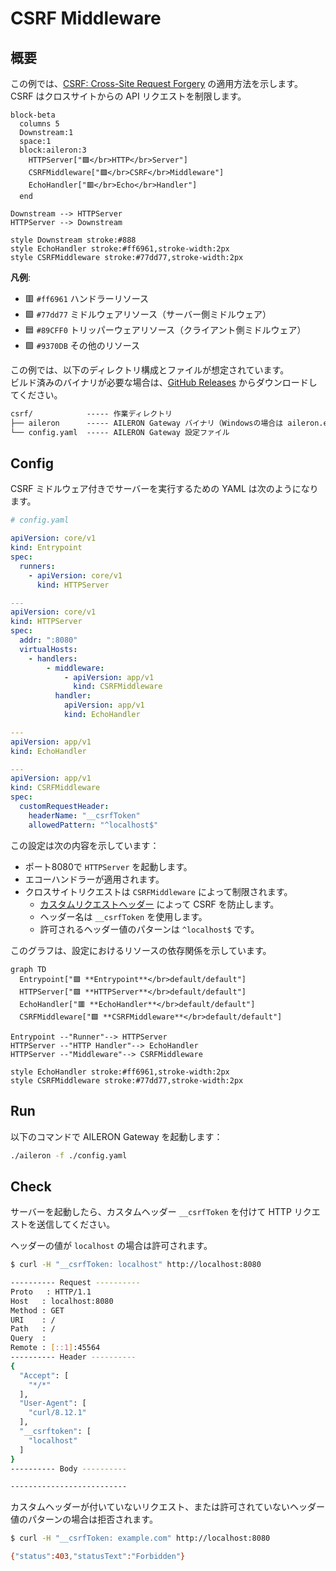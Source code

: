# CSRF Middleware

## 概要

この例では、[CSRF: Cross-Site Request Forgery](https://en.wikipedia.org/wiki/Cross-site_request_forgery) の適用方法を示します。  
CSRF はクロスサイトからの API リクエストを制限します。

```mermaid
block-beta
  columns 5
  Downstream:1
  space:1
  block:aileron:3
    HTTPServer["🟪</br>HTTP</br>Server"]
    CSRFMiddleware["🟩</br>CSRF</br>Middleware"]
    EchoHandler["🟥</br>Echo</br>Handler"]
  end

Downstream --> HTTPServer
HTTPServer --> Downstream

style Downstream stroke:#888
style EchoHandler stroke:#ff6961,stroke-width:2px
style CSRFMiddleware stroke:#77dd77,stroke-width:2px
```

**凡例**:

- 🟥 `#ff6961` ハンドラーリソース
- 🟩 `#77dd77` ミドルウェアリソース（サーバー側ミドルウェア）
- 🟦 `#89CFF0` トリッパーウェアリソース（クライアント側ミドルウェア）
- 🟪 `#9370DB` その他のリソース

この例では、以下のディレクトリ構成とファイルが想定されています。  
ビルド済みのバイナリが必要な場合は、[GitHub Releases](https://github.com/aileron-gateway/aileron-gateway/releases) からダウンロードしてください。

```txt
csrf/            ----- 作業ディレクトリ
├── aileron      ----- AILERON Gateway バイナリ（Windowsの場合は aileron.exe）
└── config.yaml  ----- AILERON Gateway 設定ファイル
```

## Config

CSRF ミドルウェア付きでサーバーを実行するための YAML は次のようになります。

```yaml
# config.yaml

apiVersion: core/v1
kind: Entrypoint
spec:
  runners:
    - apiVersion: core/v1
      kind: HTTPServer

---
apiVersion: core/v1
kind: HTTPServer
spec:
  addr: ":8080"
  virtualHosts:
    - handlers:
        - middleware:
            - apiVersion: app/v1
              kind: CSRFMiddleware
          handler:
            apiVersion: app/v1
            kind: EchoHandler

---
apiVersion: app/v1
kind: EchoHandler

---
apiVersion: app/v1
kind: CSRFMiddleware
spec:
  customRequestHeader:
    headerName: "__csrfToken"
    allowedPattern: "^localhost$"
```

この設定は次の内容を示しています：

- ポート8080で `HTTPServer` を起動します。
- エコーハンドラーが適用されます。
- クロスサイトリクエストは `CSRFMiddleware` によって制限されます。
  - [カスタムリクエストヘッダー](https://cheatsheetseries.owasp.org/cheatsheets/Cross-Site_Request_Forgery_Prevention_Cheat_Sheet.html) によって CSRF を防止します。
  - ヘッダー名は `__csrfToken` を使用します。
  - 許可されるヘッダー値のパターンは `^localhost$` です。

このグラフは、設定におけるリソースの依存関係を示しています。

```mermaid
graph TD
  Entrypoint["🟪 **Entrypoint**</br>default/default"]
  HTTPServer["🟪 **HTTPServer**</br>default/default"]
  EchoHandler["🟥 **EchoHandler**</br>default/default"]
  CSRFMiddleware["🟩 **CSRFMiddleware**</br>default/default"]

Entrypoint --"Runner"--> HTTPServer
HTTPServer --"HTTP Handler"--> EchoHandler
HTTPServer --"Middleware"--> CSRFMiddleware

style EchoHandler stroke:#ff6961,stroke-width:2px
style CSRFMiddleware stroke:#77dd77,stroke-width:2px
```

## Run

以下のコマンドで AILERON Gateway を起動します：

```bash
./aileron -f ./config.yaml
```

## Check

サーバーを起動したら、カスタムヘッダー `__csrfToken` を付けて HTTP リクエストを送信してください。

ヘッダーの値が `localhost` の場合は許可されます。

```bash
$ curl -H "__csrfToken: localhost" http://localhost:8080

---------- Request ----------
Proto   : HTTP/1.1
Host   : localhost:8080
Method : GET
URI    : /
Path   : /
Query  :
Remote : [::1]:45564
---------- Header ----------
{
  "Accept": [
    "*/*"
  ],
  "User-Agent": [
    "curl/8.12.1"
  ],
  "__csrftoken": [
    "localhost"
  ]
}
---------- Body ----------

--------------------------
```

カスタムヘッダーが付いていないリクエスト、または許可されていないヘッダー値のパターンの場合は拒否されます。

```bash
$ curl -H "__csrfToken: example.com" http://localhost:8080

{"status":403,"statusText":"Forbidden"}
```

